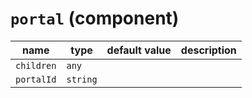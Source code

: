 `portal` (component)
====================


| name  | type  | default value  | description  |
|---|---|---|---|
|`children`|`any`|||
|`portalId`|`string`|||
